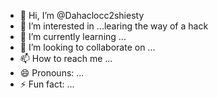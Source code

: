 - 👋 Hi, I’m @Dahaclocc2shiesty
- 👀 I’m interested in ...learing the way of a hack
- 🌱 I’m currently learning ...
- 💞️ I’m looking to collaborate on ...
- 📫 How to reach me ...
- 😄 Pronouns: ...
- ⚡ Fun fact: ...

<!---
Dahaclocc2shiesty/Dahaclocc2shiesty is a ✨ special ✨ repository because its `README.md` (this file) appears on your GitHub profile.
You can click the Preview link to take a look at your changes.
--->
